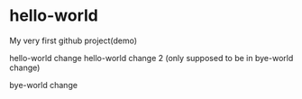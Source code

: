 # hello-world
My very first github project(demo)


hello-world change
hello-world change 2 (only supposed to be in bye-world change)


bye-world change

